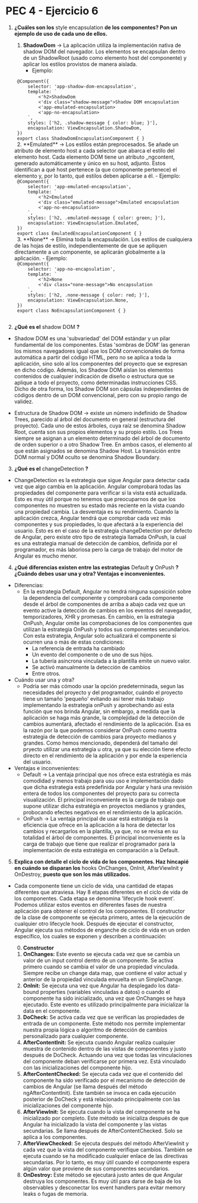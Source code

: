 # PEC 4 - Ejercicio 6

1. **¿Cuáles son los** style encapsulation **de los componentes? Pon un ejemplo de uso de cada uno de ellos.**

    1. **ShadowDom** -> La aplicación utiliza la implementación nativa de shadow DOM del navegador. Los elementos se encapsulan dentro de un ShadowRoot (usado como elemento host del componente) y aplicar los estilos provistos de manera aislada.
       - Ejemplo:
    <code>
    @Component({
        selector: 'app-shadow-dom-encapsulation',
        template: `
            <'h2>ShadowDom</'h2>
            <'div class="shadow-message">Shadow DOM encapsulation</'div>
            <'app-emulated-encapsulation></'app-emulated-encapsulation>
            <'app-no-encapsulation></a'pp-no-encapsulation>
        `,
        styles: ['h2, .shadow-message { color: blue; }'],
        encapsulation: ViewEncapsulation.ShadowDom,
    })
    export class ShadowDomEncapsulationComponent { }
    </code>
    2. **Emulated** -> Los estilos están preprocesados. Se añade un atributo de elemento host a cada selector que abarca el estilo del elemento host. Cada elemento DOM tiene un atributo _ngcontent, generado automáticamente y único en su host, adjunto. Estos identifican a qué host pertenece (a que componente pertenece) el elemento y, por lo tanto, qué estilos deben aplicarse a él.
       - Ejemplo:
    <code>
    @Component({
        selector: 'app-emulated-encapsulation',
        template: `
            <'h2>Emulated</'h2>
            <'div class="emulated-message">Emulated encapsulation</'div>
            <'app-no-encapsulation></'app-no-encapsulation>
        `,
        styles: ['h2, .emulated-message { color: green; }'],
        encapsulation: ViewEncapsulation.Emulated,
    })
    export class EmulatedEncapsulationComponent { }
    </code>
    3. **None** -> Elimina toda la encapsulación. Los estilos de cualquiera de las hojas de estilo, independientemente de que se apliquen directamente a un componente, se aplicarán globalmente a la aplicación.
       - Ejemplo:
    <code>
    @Component({
        selector: 'app-no-encapsulation',
        template: `
            <'h2>None</'h2>
            <'div class="none-message">No encapsulation</'div>
        `,
        styles: ['h2, .none-message { color: red; }'],
        encapsulation: ViewEncapsulation.None,
    })
    export class NoEncapsulationComponent { }
    </code>

2. **¿Qué es el** shadow DOM **?**

-  Shadow DOM es una 'subvariedad' del DOM estándar y un pilar fundamental de los componentes. Estas 'sombras de DOM' las generan los mismos navegadores igual que los DOM convencionales de forma automática a partir del código HTML, pero no se aplica a toda la aplicación, sino solo al los componentes del proyecto que se expresan en dicho código. Además, los Shadow DOM aíslan los elementos contenidos de cualquier indicación de diseño o estructura que se aplique a todo el proyecto, como determinadas instrucciones CSS. Dicho de otra forma, los Shadow DOM son cápsulas independientes de códigos dentro de un DOM convencional, pero con su propio rango de validez.

- Estructura de Shadow DOM -> existe un número indefinido de Shadow Trees, parecido al árbol del documento en general (estructura del proyecto). Cada uno de estos árboles, cuya raíz se denomina Shadow Root, cuenta son sus propios elementos y su propio estilo. Los Trees siempre se asignan a un elemento determinado del árbol de documento de orden superior o a otro Shadow Tree. En ambos casos, el elemento al que están asignados se denomina Shadow Host. La transición entre DOM normal y DOM oculto se denomina Shadow Boundary.

3. **¿Qué es el** changeDetection **?**

- ChangeDetection es la estrategia que sigue Angular para detectar cada vez que algo cambia en la aplicación. Angular comprobará todas las propiedades del componente para verificar si la vista está actualizada. Esto es muy útil porque no tenemos que preocuparnos de que los componentes no muestren su estado más reciente en la vista cuando una propiedad cambia. La desventaja es su rendimiento. Cuando la aplicación crezca, Angular tendrá que comprobar cada vez más componentes y sus propiedades, lo que afectará a la experiencia del usuario. Esto es en el caso de la estrategia changeDetection por defecto de Angular, pero existe otro tipo de estrategia llamada OnPush, la cual es una estrategia manual de detección de cambios, definida por el programador, es más laboriosa pero la carga de trabajo del motor de Angular es mucho menor.

4. **¿Qué diferencias existen entre las estrategias** Default **y** OnPush **? ¿Cuándo debes usar una y otra? Ventajas e inconvenientes.**

- Diferencias:
   - En la estrategia Default, Angular no tendrá ninguna suposición sobre la dependencia del componente y comprobará cada componente desde el árbol de componentes de arriba a abajo cada vez que un evento active la detección de cambios en los eventos del navegador, temporizadores, XHR y promesas. En cambio, en la estrategia OnPush, Angular omite las comprobaciones de los componentes que utilizan la estrategia OnPush y todos sus componentes secundarios. Con esta estrategia, Angular solo actualizará el componente si ocurren una o más de estas condiciones:
      - La referencia de entrada ha cambiado
      - Un evento del componente o de uno de sus hijos.
      - La tubería asíncrona vinculada a la plantilla emite un nuevo valor.
      - Se activó manualmente la detección de cambios
      - Entre otros.
- Cuándo usar una y otra?
   - Podría ser más cómodo usar la opción predeterminada, segun las necesidades del proyecto y del programador, cuándo el proyecto tiene un tamaño 'pequeño' evitando asi tener más trabajo implementando la estrategia onPush y aprobechando así esta función que nos brinda Angular, sin embargo, a medida que la aplicación se haga más grande, la complejidad de la detección de cambios aumentará, afectado el rendimiento de la aplicación. Esa es la razón por la que podemos considerar OnPush como nuestra estrategia de detección de cambios para proyecto medianos y grandes. Como hemos mencionado, dependerá del tamaño del pryecto utilizar una estrategia u otra, ya que su elección tiene efecto directo en el rendimiento de la aplicación y por ende la experiencia del usuario.
- Ventajas e inconvenientes:
   - Default -> La ventaja principal que nos ofrece esta estratégia es más comodidad y menos trabajo para usu uso e implementación dado que dicha estrategia está predefinida por Angular y hará una revisión entera de todos los componentes del proyecto para su correcta visualización. El principal inconveniente es la carga de trabajo que supone utilizar dicha estratégia en proyectos medianos y grandes, probocando efectes negativos en el rendimiento de la aplicación.
   - OnPush -> La ventaja principal de usar está estratégia es la eficiencia que ofrece en la aplicación a la hora de detectar los cambios y recargarlos en la plantilla, ya que, no se revisa en su totalidad el árbol de componentes. El principal inconveniente es la carga de trabajo que tiene que realizar el programador para la implementación de esta estratégia en comparación a la Default.

5. **Explica con detalle el ciclo de vida de los componentes. Haz hincapié en cuándo se disparan los** hooks OnChanges, OnInit, AfterViewInit y OnDestroy, **puesto que son los más utilizados.**

- Cada componente tiene un ciclo de vida, una cantidad de etapas diferentes que atraviesa. Hay 8 etapas diferentes en el ciclo de vida de los componentes. Cada etapa se denomina 'lifecycle hook event'. Podemos utilizar estos eventos en diferentes fases de nuestra aplicación para obtener el control de los componentes.
El constructor de la clase de componente se ejecuta primero, antes de la ejecución de cualquier otro lifecycle hook. Después de ejecutar el constructor, Angular ejecuta sus métodos de enganche de ciclo de vida en un orden específico, los cuales se exponen y describen a continuación:

   0. **Constructor**
   1. **OnChanges:** Este evento se ejecuta cada vez que se cambia un valor de un input control dentro de un componente. Se activa primero cuando se cambia el valor de una propiedad vinculada. Siempre recibe un change data map, que contiene el valor actual y anterior de la propiedad vinculada envuelta en un SimpleChange.
   2. **OnInit:** Se ejecuta una vez que Angular ha desplegado los data-bound properties (variables vinculadas a datos) o cuando el componente ha sido inicializado, una vez que OnChanges se haya ejecutado. Este evento es utilizado principalmente para inicializar la data en el componente.
   3. **DoCheck:** Se activa cada vez que se verifican las propiedades de entrada de un componente. Este método nos permite implementar nuestra propia lógica o algoritmo de detección de cambios personalizado para cualquier componente.
   4. **AfterContentInit:** Se ejecuta cuando Angular realiza cualquier muestra de contenido dentro de las vistas de componentes y justo después de DoCheck. Actuando una vez que todas las vinculaciones del componente deban verificarse por primera vez. Está vinculado con las inicializaciones del componente hijo.
   5. **AfterContentChecked:** Se ejecuta cada vez que el contenido del componente ha sido verificado por el mecanismo de detección de cambios de Angular (se llama después del método ngAfterContentInit). Este también se invoca en cada ejecución posterior de DoCheck y está relacionado principalmente con las inicializaciones del componente hijo.
   6. **AfterViewInit:** Se ejecuta cuando la vista del componente se ha inicializado por completo. Este método se inicializa después de que Angular ha inicializado la vista del componente y las vistas secundarias. Se llama después de AfterContentChecked. Solo se aplica a los componentes.
   7. **AfterViewChecked:** Se ejecuta después del método AfterViewInit y cada vez que la vista del componente verifique cambios. También se ejecuta cuando se ha modificado cualquier enlace de las directivas secundarias. Por lo tanto, es muy útil cuando el componente espera algún valor que proviene de sus componentes secundarios.
   8. **OnDestroy:** Este método se ejecutará justo antes de que Angular destruya los componentes. Es muy útil para darse de baja de los observables y desconectar los event handlers para evitar memory leaks o fugas de memoria.